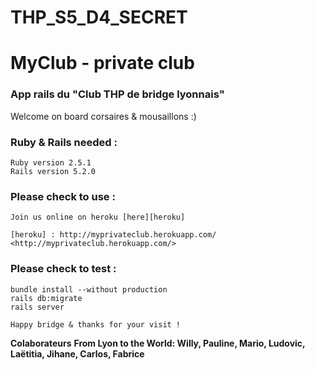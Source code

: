 # THP_S5_D4_SECRET

# MyClub - private club

### App rails du "Club THP de bridge lyonnais" <br/>
Welcome on board corsaires & mousaillons :) <br/>

### Ruby & Rails needed :

    Ruby version 2.5.1
    Rails version 5.2.0

### Please check to use :

```
Join us online on heroku [here][heroku]

[heroku] : http://myprivateclub.herokuapp.com/
<http://myprivateclub.herokuapp.com/>

```

### Please check to test :

`bundle install --without production` <br/>
`rails db:migrate` <br/>
`rails server`


```
Happy bridge & thanks for your visit !
```
**Colaborateurs**
**From Lyon to the World: Willy, Pauline, Mario, Ludovic, Laëtitia, Jihane, Carlos, Fabrice**
